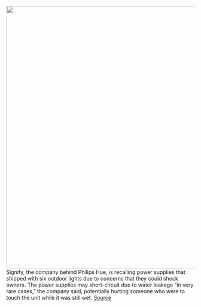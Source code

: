 <img src='https://cdn.vox-cdn.com/thumbor/dgldwAmoB_qR_VMVuQ8SU5VYFjc=/0x0:2464x1643/1200x800/filters:focal(1035x625:1429x1019)/cdn.vox-cdn.com/uploads/chorus_image/image/67660343/hue_power_supply.0.jpg' width='700px' /><br/>
Signify, the company behind Philips Hue, is recalling power supplies that shipped with six outdoor lights due to concerns that they could shock owners. The power supplies may short-circuit due to water leakage “in very rare cases,” the company said, potentially hurting someone who were to touch the unit while it was still wet.
<a href='https://www.theverge.com/2020/10/20/21524826/philips-hue-recall-power-supply-outdoor-lights-signify'> Source <a/>